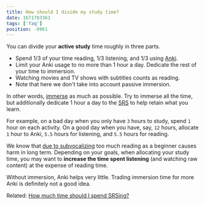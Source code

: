 ```yaml
---
title: How should I divide my study time?
date: 1671783361
tags: ['faq']
position: -9961
---
```


You can divide your **active study** time roughly in three parts.

* Spend 1/3 of your time reading, 1/3 listening, and 1/3 using [Anki](setting-up-anki.html).
* Limit your Anki usage to no more than 1 hour a day.
  Dedicate the rest of your time to immersion.
* Watching movies and TV shows with subtitles counts as reading.
* Note that here we don't take into account passive immersion.

In other words,
[immerse](whats-immersion.html) as much as possible.
Try to immerse all the time,
but additionally dedicate 1 hour a day to the [SRS](spaced-repetition.html)
to help retain what you learn.

For example,
on a bad day
when you only have `3` hours to study,
spend `1` hour on each activity.
On a good day
when you have, say, `12` hours,
allocate `1` hour to Anki,
`5.5` hours for listening,
and `5.5` hours for reading.

We know that [due to subvocalizing](early-output-or-reading-ahead-of-listening.html)
too much reading as a beginner causes harm in long term.
Depending on your goals,
when allocating your study time,
you may want to **increase the time spent listening** (and watching raw content)
at the expense of reading time.

Without immersion, Anki helps very little.
Trading immersion time for more Anki is definitely not a good idea.

Related: [How much time should I spend SRSing?](how-much-time-should-i-spend-srsing.html)
